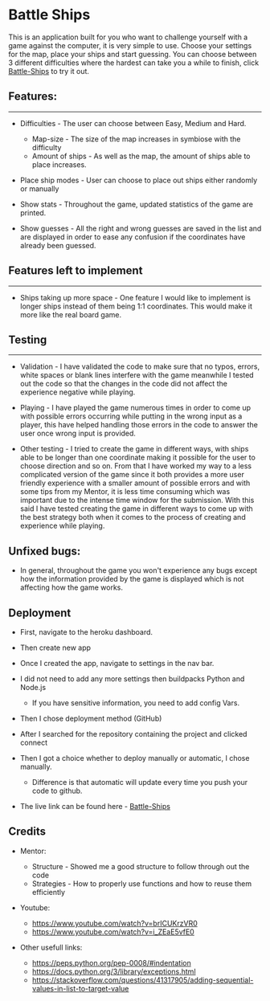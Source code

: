 # Battle Ships

This is an application built for you who want to challenge yourself with a game against the computer, it is very simple to use. Choose your settings for the map, place your ships and start guessing. You can choose between 3 different difficulties where the hardest can take you a while to finish, click [Battle-Ships](https://battle-ships-dexter-7296ea4452b6.herokuapp.com/) to try it out.

## Features:
---
- Difficulties - The user can choose between Easy, Medium and Hard.
    - Map-size - The size of the map increases in symbiose with the difficulty
    - Amount of ships - As well as the map, the amount of ships able to place increases.
- Place ship modes - User can choose to place out ships either randomly or manually

- Show stats - Throughout the game, updated statistics of the game are printed.


- Show guesses - All the right and wrong guesses are saved in the list and are displayed in order to ease any confusion if the coordinates have already been guessed.

## Features left to implement
---
- Ships taking up more space - One feature I would like to implement is longer ships instead of them being 1:1 coordinates. This would make it more like the real board game.


## Testing
---
- Validation - I have validated the code to make sure that no typos, errors, white spaces or blank lines interfere with the game meanwhile I tested out the code so that the changes in the code did not affect the experience negative while playing.


- Playing - I have played the game numerous times in order to come up with possible errors occurring while putting in the wrong input as a player, this have helped handling those errors in the code to answer the user once wrong input is provided.


- Other testing - I tried to create the game in different ways, with ships able to be longer than one coordinate making it possible for the user to choose direction and so on. From that I have worked my way to a less complicated version of the game since it both provides a more user friendly experience with a smaller amount of possible errors and with some tips from my Mentor, it is less time consuming which was important due to the intense time window for the submission. With this said I have tested creating the game in different ways to come up with the best strategy both when it comes to the process of creating and experience while playing.


## Unfixed bugs:
- In general, throughout the game you won't experience any bugs except how the information provided by the game is displayed which is not affecting how the game works.


## Deployment
- First, navigate to the heroku dashboard.
- Then create new app
- Once I created the app, navigate to settings in the nav bar.
- I did not need to add any more settings then buildpacks Python and Node.js
    - If you have sensitive information, you need to add config Vars.
- Then I chose deployment method (GitHub)
- After I searched for the repository containing the project and clicked connect
- Then I got a choice whether to deploy manually or automatic, I chose manually.
    - Difference is that automatic will update every time you push your code to github.


- The live link can be found here - [Battle-Ships](https://battle-ships-dexter-7296ea4452b6.herokuapp.com/)

## Credits
- Mentor:
    - Structure - Showed me a good structure to follow through out the code
    - Strategies - How to properly use functions and how to reuse them efficiently

- Youtube:
    - https://www.youtube.com/watch?v=brICUKrzVR0
    - https://www.youtube.com/watch?v=i_ZEaE5vfE0
- Other usefull links:
    - https://peps.python.org/pep-0008/#indentation
    - https://docs.python.org/3/library/exceptions.html
    - https://stackoverflow.com/questions/41317905/adding-sequential-values-in-list-to-target-value
